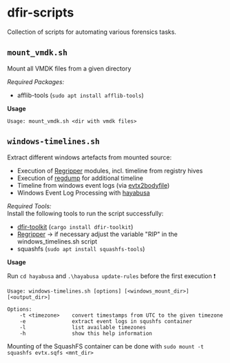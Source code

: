 # dfir-scripts

Collection of scripts for automating various forensics tasks.

## `mount_vmdk.sh`
Mount all VMDK files from a given directory

*Required Packages:* 
- afflib-tools (`sudo apt install afflib-tools`)

**Usage**
```
Usage: mount_vmdk.sh <dir with vmdk files>
```


## `windows-timelines.sh`
Extract different windows artefacts from mounted source:
- Execution of [Regripper](https://github.com/keydet89/RegRipper3.0) modules, incl. timeline from registry hives
- Execution of [regdump](https://github.com/dfir-dd/dfir-toolkit/blob/main/doc/regdump.md) for additional timeline 
- Timeline from windows event logs (via [evtx2bodyfile](https://github.com/dfir-dd/dfir-toolkit))
- Windows Event Log Processing with [hayabusa](https://github.com/Yamato-Security/hayabusa) 

*Required Tools:* <br>
Install the following tools to run the script successfully:
- [dfir-toolkit](https://github.com/dfir-dd/dfir-toolkit) (`cargo install dfir-toolkit`)
- [Regripper](https://github.com/keydet89/RegRipper3.0) -> if necessary adjust the variable "RIP" in the windows_timelines.sh script 
- squashfs (`sudo apt install squashfs-tools`)
<!--- 
- [hayabusa](https://github.com/Yamato-Security/hayabusa) -> in folder hayabusa
-->

**Usage**

Run `cd hayabusa` and `.\hayabusa update-rules` before the first execution :exclamation:
```
Usage: windows-timelines.sh [options] [<windows_mount_dir>] [<output_dir>]

Options:
    -t <timezone>    convert timestamps from UTC to the given timezone
    -e               extract event logs in squshfs container
    -l               list available timezones
    -h               show this help information
```

Mounting of the SquashFS container can be done with `sudo mount -t squashfs evtx.sqfs <mnt_dir>`

